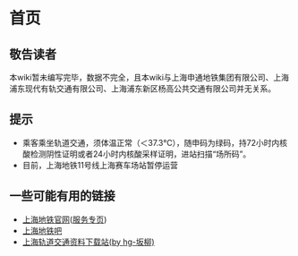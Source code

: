 # 首页

## 敬告读者
本wiki暂未编写完毕，数据不完全，且本wiki与上海申通地铁集团有限公司、上海浦东现代有轨交通有限公司、上海浦东新区杨高公共交通有限公司并无关系。

## 提示
* 乘客乘坐轨道交通，须体温正常（＜37.3℃），随申码为绿码，持72小时内核酸检测阴性证明或者24小时内核酸采样证明，进站扫描“场所码”。
* 目前，上海地铁11号线上海赛车场站暂停运营

## 一些可能有用的链接
* [上海地铁官网](http://www.shmetro.com/)([服务专页](http://service.shmetro.com/))
* [上海地铁吧](https://tieba.baidu.com/f?kw=%E4%B8%8A%E6%B5%B7%E5%9C%B0%E9%93%81&fr=index)
* [上海轨道交通资料下载站(by hg-坂柳)](https://incimathcal.gitee.io/shmetrodl/#)
